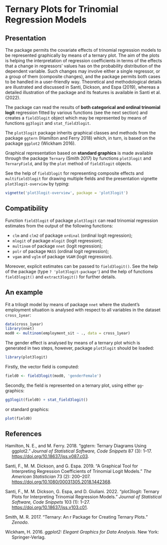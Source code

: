 
<!-- README.md is generated from README.Rmd. Please edit that file -->

# Ternary Plots for Trinomial Regression Models

## Presentation

The package permits the covariate effects of trinomial regression models
to be represented graphically by means of a ternary plot. The aim of the
plots is helping the interpretation of regression coefficients in terms
of the effects that a change in regressors’ values has on the
probability distribution of the dependent variable. Such changes may
involve either a single regressor, or a group of them (composite
changes), and the package permits both cases to be handled in a
user-friendly way. Theoretical and methodological details are
illustrated and discussed in Santi, Dickson, and Espa (2019), whereas a
detailed illustration of the package and its features is available in
Santi et al. (2022).

The package can read the results of **both categorical and ordinal
trinomial logit** regression fitted by various functions (see the next
section) and creates a `field3logit` object which may be represented by
means of functions `gg3logit` and `stat_field3logit`.

The `plot3logit` package inherits graphical classes and methods from the
package `ggtern` (Hamilton and Ferry 2018) which, in turn, is based on
the package `ggplot2` (Wickham 2016).

Graphical representation based on **standard graphics** is made
available through the package `Ternary` (Smith 2017) by functions
`plot3logit` and `TernaryField`, and by the `plot` method of
`field3logit` objects.

See the help of `field3logit` for representing composite effects and
`multifield3logit` for drawing multiple fields and the presentation
vignette `plot3logit-overview` by typing:

``` r
vignette('plot3logit-overview', package = 'plot3logit')
```

## Compatibility

Function `field3logit` of package `plot3logit` can read trinomial
regression estimates from the output of the following functions:

-   `clm` and `clm2` of package `ordinal` (ordinal logit regression);
-   `mlogit` of package `mlogit` (logit regression);
-   `multinom` of package `nnet` (logit regression);
-   `polr` of package `MASS` (ordinal logit regression);
-   `vgam` and `vglm` of package `VGAM` (logit regression).

Moreover, explicit estimates can be passed to `field3logit()`. See the
help of the package (type `? 'plot3logit-package'`) and the help of
functions `field3logit()` and `extract3logit()` for further details.

## An example

Fit a trilogit model by means of package `nnet` where the student’s
employment situation is analysed with respect to all variables in the
dataset `cross_1year`:

``` r
data(cross_1year)
library(nnet)
mod0 <- multinom(employment_sit ~ ., data = cross_1year)
```

The gender effect is analysed by means of a ternary plot which is
generated in two steps, however, package `plot3logit` should be loaded:

``` r
library(plot3logit)
```

Firstly, the vector field is computed:

``` r
field0 <- field3logit(mod0, 'genderFemale')
```

Secondly, the field is represented on a ternary plot, using either
`gg`-graphics:

``` r
gg3logit(field0) + stat_field3logit()
```

or standard graphics:

``` r
plot(field0)
```

## References

<div id="refs" class="references csl-bib-body hanging-indent">

<div id="ref-hamilton2018" class="csl-entry">

Hamilton, N. E., and M. Ferry. 2018. “<span
class="nocase">ggtern</span>: Ternary Diagrams Using <span
class="nocase">ggplot2</span>.” *Journal of Statistical Software, Code
Snippets* 87 (3): 1–17. <https://doi.org/10.18637/jss.v087.c03>.

</div>

<div id="ref-santi2019" class="csl-entry">

Santi, F., M. M. Dickson, and G. Espa. 2019. “A Graphical Tool for
Interpreting Regression Coefficients of Trinomial Logit Models.” *The
American Statistician* 73 (2): 200–207.
<https://doi.org/10.1080/00031305.2018.1442368>.

</div>

<div id="ref-santi2022" class="csl-entry">

Santi, F., M. M. Dickson, G. Espa, and D. Giuliani. 2022. “<span
class="nocase">plot3logit</span>: Ternary Plots for Interpreting
Trinomial Regression Models.” *Journal of Statistical Software, Code
Snippets* 103 (1): 1–27. <https://doi.org/10.18637/jss.v103.c01>.

</div>

<div id="ref-smith2017" class="csl-entry">

Smith, M. R. 2017. “Ternary: An r Package for Creating Ternary Plots.”
*Zenodo*.

</div>

<div id="ref-wickham2016a" class="csl-entry">

Wickham, H. 2016. *<span class="nocase">ggplot2</span>: Elegant Graphics
for Data Analysis*. New York: Springer-Verlag.

</div>

</div>
